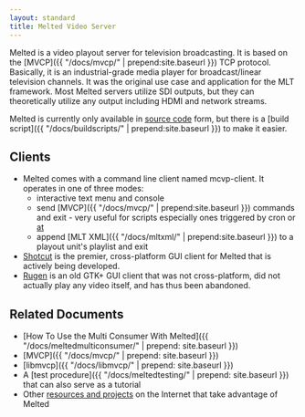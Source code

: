 ```yaml
---
layout: standard
title: Melted Video Server
---
```


Melted is a video playout server for television broadcasting. It is based on the
[MVCP]({{ "/docs/mvcp/" | prepend:site.baseurl }}) TCP protocol.
Basically, it is an industrial-grade media player for broadcast/linear
television channels. It was the original use case and application for
the MLT framework. Most Melted servers utilize SDI outputs, but they can
theoretically utilize any output including HDMI and network streams.

Melted is currently only available in
[source code](https://github.com/mltframework/melted) form, but
there is a [build script]({{ "/docs/buildscripts/" | prepend:site.baseurl }}) to make it easier.

## Clients

* Melted comes with a command line client named mcvp-client. It operates in one of three modes:
   * interactive text menu and console
   * send [MVCP]({{ "/docs/mvcp/" | prepend:site.baseurl }}) commands and exit - very useful for scripts especially ones triggered by cron or
[at](http://linux.die.net/man/1/at)
   * append [MLT XML]({{ "/docs/mltxml/" | prepend:site.baseurl }}) to a playout unit's playlist and exit
* [Shotcut](https://www.shotcut.org/) is the premier, cross-platform
GUI client for Melted that is actively being developed.
* [Rugen](https://github.com/mltframework/rugen) is an old GTK+
GUI client that was not cross-platform, did not actually play any video
itself, and has thus been abandoned.

## Related Documents

* [How To Use the Multi Consumer With Melted]({{ "/docs/meltedmulticonsumer/" | prepend: site.baseurl }})
* [MVCP]({{ "/docs/mvcp/" | prepend: site.baseurl }})
* [libmvcp]({{ "/docs/libmvcp/" | prepend: site.baseurl }})
* A [test procedure]({{ "/docs/meltedtesting/" | prepend: site.baseurl }}) that can also serve as a tutorial
* Other [resources and projects](resources) on the Internet that take advantage of Melted
